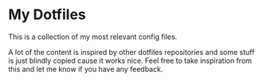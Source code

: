 # My Dotfiles

This is a collection of my most relevant config files.

A lot of the content is inspired by other dotfiles repositories and some stuff is just blindly copied cause it works nice.
Feel free to take inspiration from this and let me know if you have any feedback.

